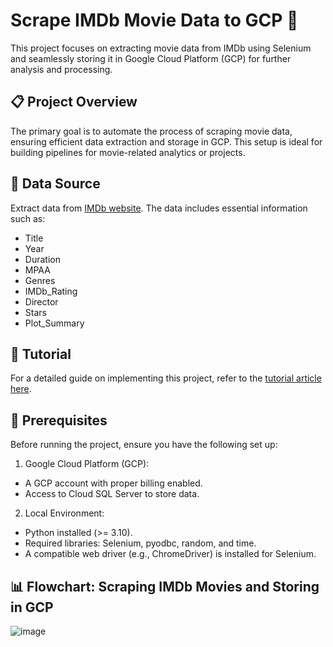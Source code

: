 # Scrape IMDb Movie Data to GCP 🚀
This project focuses on extracting movie data from IMDb using Selenium and seamlessly storing it in Google Cloud Platform (GCP) for further analysis and processing.

## 📋 Project Overview
The primary goal is to automate the process of scraping movie data, ensuring efficient data extraction and storage in GCP. This setup is ideal for building pipelines for movie-related analytics or projects.

## 📂 Data Source
Extract data from [IMDb website](https://www.imdb.com/search/title/?title_type=feature&release_date=2013-01-01%2C2024-12-31&user_rating=6.5%2C10&languages=en). The data includes essential information such as:
* Title
* Year
* Duration
* MPAA
* Genres
* IMDb_Rating
* Director
* Stars
* Plot_Summary

## 📖 Tutorial
For a detailed guide on implementing this project, refer to the [tutorial article here](https://medium.com/ai-advances/how-i-scraped-10k-imdb-movies-and-stored-them-on-gcp-effortlessly-246d348360f0).

## 📜 Prerequisites
Before running the project, ensure you have the following set up:

1. Google Cloud Platform (GCP):
* A GCP account with proper billing enabled.
* Access to Cloud SQL Server to store data.
2. Local Environment:
* Python installed (>= 3.10).
* Required libraries: Selenium, pyodbc, random, and time.
* A compatible web driver (e.g., ChromeDriver) is installed for Selenium.
## 📊 Flowchart: Scraping IMDb Movies and Storing in GCP
![image](https://github.com/user-attachments/assets/605710a3-bea2-4182-a9ef-2ea8e5997b10)
